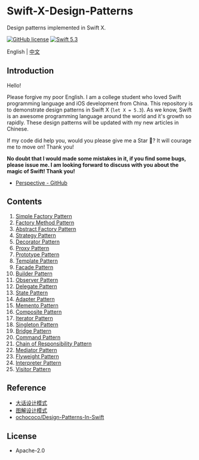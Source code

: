 # Swift-X-Design-Patterns

Design patterns implemented in Swift X.

[![GitHub license](https://img.shields.io/github/license/kingcos/Swift-X-Design-Patterns.svg?style=for-the-badge)](https://github.com/kingcos/Swift-X-Design-Patterns/blob/master/LICENSE) [![Swift 5.3](https://img.shields.io/badge/Swift-5.3-orange.svg?style=for-the-badge)](https://github.com/apple/swift/releases/tag/swift-5.3-RELEASE)

English | [中文](README_CN.md)

## Introduction

Hello!

Please forgive my poor English. I am a college student who loved Swift programming language and iOS development from China. This repository is to demonstrate design patterns in Swift X (`let X = 5.3`). As we know, Swift is an awesome programming language around the world and it's growth so rapidly. These design patterns will be updated with my new articles in Chinese.

If my code did help you, would you please give me a Star 🌟? It will courage me to move on! Thank you!

**No doubt that I would made some mistakes in it, if you find some bugs, please issue me. I am looking forward to discuss with you about the magic of Swift! Thank you!**

- [Perspective - GitHub](https://github.com/kingcos/Perspective)

## Contents

1. [Simple Factory Pattern](01-Simple_Factory_Pattern.playground/Contents.swift)
2. [Factory Method Pattern](02-Factory_Method_Pattern.playground/Contents.swift)
3. [Abstract Factory Pattern](03-Abstract_Factory_Pattern.playground/Contents.swift)
4. [Strategy Pattern](04-Strategy_Pattern.playground/Contents.swift)
5. [Decorator Pattern](05-Decorator_Pattern.playground/Contents.swift)
6. [Proxy Pattern](06-Proxy_Pattern.playground/Contents.swift)
7. [Prototype Pattern](07-Prototype_Pattern.playground/Contents.swift)
8. [Template Pattern](08-Template_Pattern.playground/Contents.swift)
9. [Facade Pattern](09-Facade_Pattern.playground/Contents.swift)
10. [Builder Pattern](10-Builder_Pattern.playground/Contents.swift)
11. [Observer Pattern](11-Observer_Pattern.playground/Contents.swift)
12. [Delegate Pattern](12-Delegate_Pattern.playground/Contents.swift)
13. [State Pattern](13-State_Pattern.playground/Contents.swift)
14. [Adapter Pattern](14-Adapter_Pattern.playground/Contents.swift)
15. [Memento Pattern](15-Memento_Pattern.playground/Contents.swift)
16. [Composite Pattern](16-Composite_Pattern.playground/Contents.swift)
17. [Iterator Pattern](17-Iterator_Pattern.playground/Contents.swift)
18. [Singleton Pattern](18-Singleton_Pattern.playground/Contents.swift)
19. [Bridge Pattern](19-Bridge_Pattern.playground/Contents.swift)
20. [Command Pattern](20-Command_Pattern.playground/Contents.swift)
21. [Chain of Responsibility Pattern](21-Chain_of_Responsibility_Pattern.playground/Contents.swift)
22. [Mediator Pattern](22-Mediator_Pattern.playground/Contents.swift)
23. [Flyweight Pattern](23-Flyweight_Pattern.playground/Contents.swift)
24. [Interpreter Pattern](24-Interpreter_Pattern.playground/Contents.swift)
25. [Visitor Pattern](25-Visitor_Pattern.playground/Contents.swift)

## Reference

- [大话设计模式](https://book.douban.com/subject/2334288/)
- [图解设计模式](https://book.douban.com/subject/26933281/)
- [ochococo/Design-Patterns-In-Swift](https://github.com/ochococo/Design-Patterns-In-Swift)

## License

- Apache-2.0

